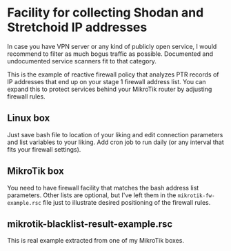 # Facility for collecting Shodan and Stretchoid IP addresses

In case you have VPN server or any kind of publicly open service, I would recommend to filter as much bogus traffic as possible. Documented and undocumented service scanners fit to that category.

This is the example of reactive firewall policy that analyzes PTR records of IP addresses that end up on your stage 1 firewall address list. You can expand this to protect services behind your MikroTik router by adjusting firewall rules.

## Linux box

Just save bash file to location of your liking and edit connection parameters and list variables to your liking. Add cron job to run daily (or any interval that fits your firewall settings).

## MikroTik box

You need to have firewall facility that matches the bash address list parameters. Other lists are optional, but I've left them in the `mikrotik-fw-example.rsc` file just to illustrate desired positioning of the firewall rules.

## mikrotik-blacklist-result-example.rsc

This is real example extracted from one of my MikroTik boxes.

